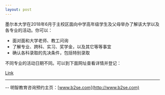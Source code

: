 ```yaml
---
layout: post
---
```

墨尔本大学在2018年6月于主校区面向中学高年级学生及父母举办了解该大学以及各专业的活动。你可以：
- 面对面和大学老师、教工问询
- 了解专业、跨科、实习、奖学金，以及其它等等事宜
- 确认各科录取的先决条件，包括特别录取

不同专业的活动日期不同。可以到下面网址查看详情并登记：

[Link](https://futurestudents.unimelb.edu.au/explore/events/victoria_and_interstate/victoria/my-melbourne-future)

--------
-- 明智教育咨询预约主页：[www.b2se.com](http://www.b2se.com)

